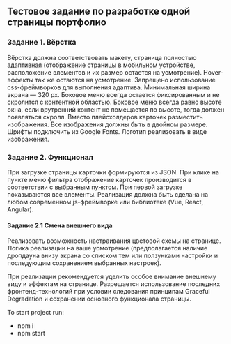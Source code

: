 ## Тестовое задание по разработке одной страницы портфолио

### Задание 1. Вёрстка
Вёрстка должна соответствовать макету, страница полностью адаптивная (отображение страницы в мобильном устройстве, расположение элементов и их размер остается на усмотрение). Hover-эффекты так же остаются на усмотрение. Запрещено использование css-фреймворков для выполнения адаптива. Минимальная ширина экрана — 320 px. Боковое меню всегда остается фиксированным и не скролится с контентной областью. Боковое меню всегда равно высоте окна, если врутренний контент не помещается по высоте, тогда должен появляться скролл. Вместо плейсхолдеров карточек разместить изображения. Все изображения должны быть в двойном размере. Шрифты подключить из Google Fonts. Логотип реализовать в виде изображения.

### Задание 2. Функционал
При загрузке страницы карточки формируются из JSON. При клике на пункте меню фильтра отображение карточек производится в соответствии с выбранным пунктом. При первой загрузке показываются все элементы. Реализация должна быть сделана на любом современном js-фреймворке или библиотеке (Vue, React, Angular).

#### Задание 2.1 Смена внешнего вида
Реализовать возможность настраивания цветовой схемы на странице. Логика реализации на ваше усмотрение (предполагается наличие дропдауна внизу экрана со списком тем или ползунками настройки и последующим сохранением выбранных настроек).

При реализации рекомендуется уделить особое внимание внешнему виду и эффектам на странице. Разрешается использование последних фронтенд-технологий при условии следования принципам Graceful Degradation и сохранении основного функционала страницы.

To start project run:
- npm i
- npm start